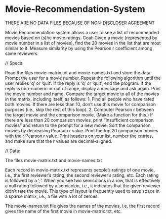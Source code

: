 # Movie-Recommendation-System

THERE ARE NO DATA FILES BECAUSE OF NON-DISCLOSER AGREEMENT

Movie Recommendation system allows a user to see a list of recommended movies based on (s)he movie ratings.
Goal:
Given a movie (represented by movie number in a list of movies), find the 20 movies in the list that are most similar to it. Measure similarity by using the Pearson r coefficient among same reviewers.

// Specs:

Read the files movie-matrix.txt and movie-names.txt and store the data.
Prompt the user for a movie number. Repeat the following algorithm until the user replies ‘q’ or ‘quit’.
If the reply is ‘q’ or ‘quit’, end the program.
If the reply is non-numeric or out of range, display a message and ask again.
Print the movie number and name.
Compare the target movie to all of the movies in the matrix, including itself, as follows:
	1.	Find all people who have rated both movies. If there are less than 10, don’t use this movie for comparison purposes (i.e., skip the rest of this loop).
	2.	Computer Pearson r between the target movie and the comparison movie. (Make a function for this.)
If there are less than 20 comparison movies, print “Insufficient comparison movies” and return to the prompt for a new movie.
Sort the comparison movies by decreasing Pearson r value.
Print the top 20 comparison movies with their Pearson r value. Print headers on your list, number the entries, and make sure that the r values are decimal-aligned.

// Data:

The files movie-matrix.txt and movie-names.txt

Each record in movie-matrix.txt represents people’s ratings of one movie, i.e., the first reviewer’s rating, the second reviewer’s rating, etc. Each rating is followed by a ‘;’. When you see two semicolons in a row, that is effectively a null rating followed by a semicolon, i.e., it indicates that the given reviewer didn’t rate the movie. This type of layout is frequently used to save space in a sparse matrix, i.e., a file with a lot of zeroes.

The movie-names.txt file gives the names of the movies, i.e, the first record gives the name of the first movie in movie-matrix.txt, etc.
